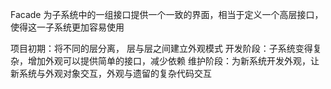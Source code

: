 Facade
为子系统中的一组接口提供一个一致的界面，相当于定义一个高层接口，使得这一子系统更加容易使用

项目初期：将不同的层分离， 层与层之间建立外观模式
开发阶段：子系统变得复杂，增加外观可以提供简单的接口，减少依赖
维护阶段：为新系统开发外观，让新系统与外观对象交互，外观与遗留的复杂代码交互